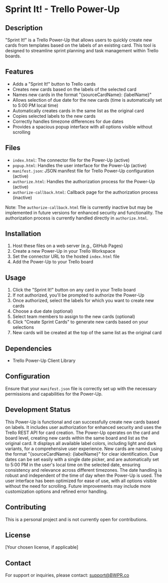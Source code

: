 # Sprint It! - Trello Power-Up

## Description
"Sprint It!" is a Trello Power-Up that allows users to quickly create new cards from templates based on the labels of an existing card. This tool is designed to streamline sprint planning and task management within Trello boards.

## Features
- Adds a "Sprint It!" button to Trello cards
- Creates new cards based on the labels of the selected card
- Names new cards in the format "{sourceCardName}: {labelName}"
- Allows selection of due date for the new cards (time is automatically set to 5:00 PM local time)
- Automatically creates cards in the same list as the original card
- Copies selected labels to the new cards
- Correctly handles timezone differences for due dates
- Provides a spacious popup interface with all options visible without scrolling

## Files
- `index.html`: The connector file for the Power-Up (active)
- `popup.html`: Handles the user interface for the Power-Up (active)
- `manifest.json`: JSON manifest file for Trello Power-Up configuration (active)
- `authorize.html`: Handles the authorization process for the Power-Up (active)
- `authorize-callback.html`: Callback page for the authorization process (inactive)

Note: The `authorize-callback.html` file is currently inactive but may be implemented in future versions for enhanced security and functionality. The authorization process is currently handled directly in `authorize.html`.

## Installation
1. Host these files on a web server (e.g., GitHub Pages)
2. Create a new Power-Up in your Trello Workspace
3. Set the connector URL to the hosted `index.html` file
4. Add the Power-Up to your Trello board

## Usage
1. Click the "Sprint It!" button on any card in your Trello board
2. If not authorized, you'll be prompted to authorize the Power-Up
3. Once authorized, select the labels for which you want to create new cards
4. Choose a due date (optional)
5. Select team members to assign to the new cards (optional)
6. Click "Create Sprint Cards" to generate new cards based on your selections
7. New cards will be created at the top of the same list as the original card

## Dependencies
- Trello Power-Up Client Library

## Configuration
Ensure that your `manifest.json` file is correctly set up with the necessary permissions and capabilities for the Power-Up.

## Development Status
This Power-Up is functional and can successfully create new cards based on labels. It includes user authorization for enhanced security and uses the Trello REST API for card creation. The Power-Up operates on the card and board level, creating new cards within the same board and list as the original card. It displays all available label colors, including light and dark variants, for a comprehensive user experience. New cards are named using the format "{sourceCardName}: {labelName}" for clear identification. Due dates can be set easily with a single date picker, and are automatically set to 5:00 PM in the user's local time on the selected date, ensuring consistency and relevance across different timezones. The date handling is robust and independent of the time of day when the Power-Up is used. The user interface has been optimized for ease of use, with all options visible without the need for scrolling. Future improvements may include more customization options and refined error handling.

## Contributing
This is a personal project and is not currently open for contributions.

## License
[Your chosen license, if applicable]

## Contact
For support or inquiries, please contact: support@BWPR.co
